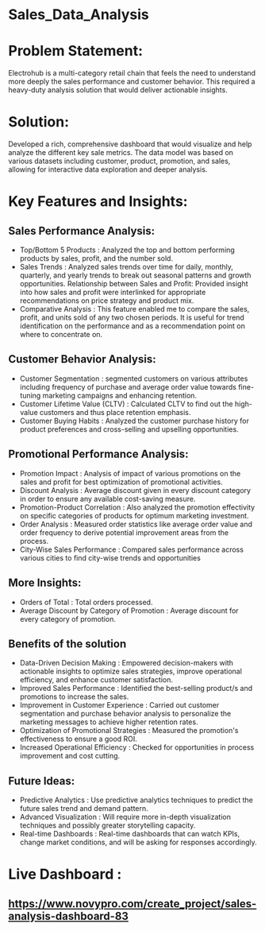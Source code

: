 # Sales_Data_Analysis

# Problem Statement:
Electrohub is a multi-category retail chain that feels the need to understand more deeply the sales performance and customer behavior. This required a heavy-duty analysis solution that would deliver actionable insights.

# Solution:
Developed a rich, comprehensive dashboard that would visualize and help analyze the different key sale metrics. The data model was based on various datasets including customer, product, promotion, and sales, allowing for interactive data exploration and deeper analysis.

# Key Features and Insights:

## Sales Performance Analysis:

- Top/Bottom 5 Products : Analyzed the top and bottom performing products by sales, profit, and the number sold.
- Sales Trends : Analyzed sales trends over time for daily, monthly, quarterly, and yearly trends to break out seasonal patterns and growth opportunities.
Relationship between Sales and Profit: Provided insight into how sales and profit were interlinked for appropriate recommendations on price strategy and product mix.
- Comparative Analysis : This feature enabled me to compare the sales, profit, and units sold of any two chosen periods. It is useful for trend identification on the performance and as a recommendation point on where to concentrate on.

## Customer Behavior Analysis:

- Customer Segmentation : segmented customers on various attributes including frequency of purchase and average order value towards fine-tuning marketing campaigns and enhancing retention.
- Customer Lifetime Value (CLTV) : Calculated CLTV to find out the high-value customers and thus place retention emphasis.
- Customer Buying Habits : Analyzed the customer purchase history for product preferences and cross-selling and upselling opportunities.

## Promotional Performance Analysis:

- Promotion Impact : Analysis of impact of various promotions on the sales and profit for best optimization of promotional activities.
- Discount Analysis : Average discount given in every discount category in order to ensure any available cost-saving measure.
- Promotion-Product Correlation : Also analyzed the promotion effectivity on specific categories of products for optimum marketing investment.
- Order Analysis : Measured order statistics like average order value and order frequency to derive potential improvement areas from the process.
- City-Wise Sales Performance : Compared sales performance across various cities to find city-wise trends and opportunities

## More Insights:
- Orders of Total : Total orders processed.
- Average Discount by Category of Promotion : Average discount for every category of promotion.
 

## Benefits of the solution

- Data-Driven Decision Making : Empowered decision-makers with actionable insights to optimize sales strategies, improve operational efficiency, and enhance customer satisfaction.
- Improved Sales Performance : Identified the best-selling product/s and promotions to increase the sales.
- Improvement in Customer Experience : Carried out customer segmentation and purchase behavior analysis to personalize the marketing messages to achieve higher retention rates.
- Optimization of Promotional Strategies : Measured the promotion's effectiveness to ensure a good ROI.
- Increased Operational Efficiency : Checked for opportunities in process improvement and cost cutting.
 
## Future Ideas:
- Predictive Analytics : Use predictive analytics techniques to predict the future sales trend and demand pattern.
- Advanced Visualization : Will require more in-depth visualization techniques and possibly greater storytelling capacity.
- Real-time Dashboards : Real-time dashboards that can watch KPIs, change market conditions, and will be asking for responses accordingly.

# Live Dashboard :
## https://www.novypro.com/create_project/sales-analysis-dashboard-83
